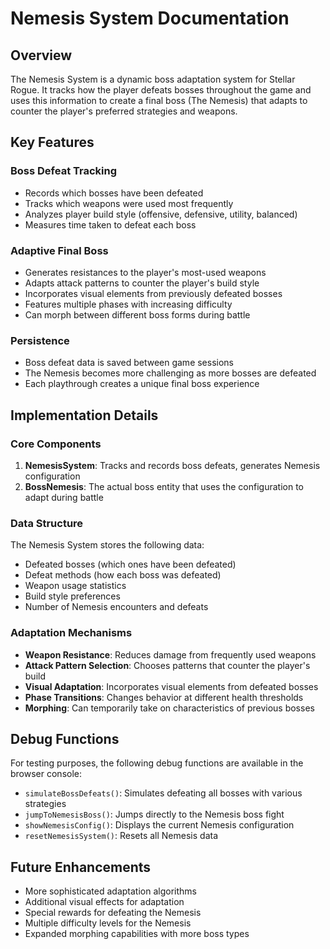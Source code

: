 # Nemesis System Documentation

## Overview
The Nemesis System is a dynamic boss adaptation system for Stellar Rogue. It tracks how the player defeats bosses throughout the game and uses this information to create a final boss (The Nemesis) that adapts to counter the player's preferred strategies and weapons.

## Key Features

### Boss Defeat Tracking
- Records which bosses have been defeated
- Tracks which weapons were used most frequently
- Analyzes player build style (offensive, defensive, utility, balanced)
- Measures time taken to defeat each boss

### Adaptive Final Boss
- Generates resistances to the player's most-used weapons
- Adapts attack patterns to counter the player's build style
- Incorporates visual elements from previously defeated bosses
- Features multiple phases with increasing difficulty
- Can morph between different boss forms during battle

### Persistence
- Boss defeat data is saved between game sessions
- The Nemesis becomes more challenging as more bosses are defeated
- Each playthrough creates a unique final boss experience

## Implementation Details

### Core Components
1. **NemesisSystem**: Tracks and records boss defeats, generates Nemesis configuration
2. **BossNemesis**: The actual boss entity that uses the configuration to adapt during battle

### Data Structure
The Nemesis System stores the following data:
- Defeated bosses (which ones have been defeated)
- Defeat methods (how each boss was defeated)
- Weapon usage statistics
- Build style preferences
- Number of Nemesis encounters and defeats

### Adaptation Mechanisms
- **Weapon Resistance**: Reduces damage from frequently used weapons
- **Attack Pattern Selection**: Chooses patterns that counter the player's build
- **Visual Adaptation**: Incorporates visual elements from defeated bosses
- **Phase Transitions**: Changes behavior at different health thresholds
- **Morphing**: Can temporarily take on characteristics of previous bosses

## Debug Functions
For testing purposes, the following debug functions are available in the browser console:

- `simulateBossDefeats()`: Simulates defeating all bosses with various strategies
- `jumpToNemesisBoss()`: Jumps directly to the Nemesis boss fight
- `showNemesisConfig()`: Displays the current Nemesis configuration
- `resetNemesisSystem()`: Resets all Nemesis data

## Future Enhancements
- More sophisticated adaptation algorithms
- Additional visual effects for adaptation
- Special rewards for defeating the Nemesis
- Multiple difficulty levels for the Nemesis
- Expanded morphing capabilities with more boss types
